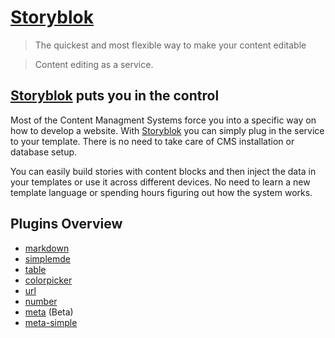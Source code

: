 # [Storyblok](https://www.storyblok.com)
> The quickest and most flexible way to make your content editable

> Content editing as a service.

## [Storyblok](https://www.storyblok.com) puts you in the control
Most of the Content Managment Systems force you into a specific way on how to develop a website. With [Storyblok](https://www.storyblok.com) you can simply plug in the service to your template. There is no need to take care of CMS installation or database setup.

You can easily build stories with content blocks and then inject the data in your templates or use it across different devices. No need to learn a new template language or spending hours figuring out how the system works.

## Plugins Overview

- [markdown](https://storyblok-plugins.github.io/markdown/)
- [simplemde](https://storyblok-plugins.github.io/simplemde/)
- [table](https://storyblok-plugins.github.io/table/)
- [colorpicker](https://storyblok-plugins.github.io/colorpicker/)
- [url](https://storyblok-plugins.github.io/url/)
- [number](https://storyblok-plugins.github.io/number/)
- [meta](https://storyblok-plugins.github.io/meta/) (Beta)
- [meta-simple](https://storyblok-plugins.github.io/meta-simple/)
